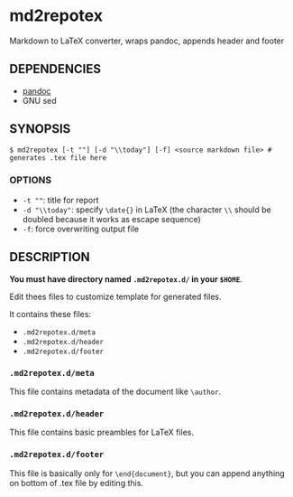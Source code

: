 # md2repotex

Markdown to LaTeX converter, wraps pandoc, appends header and footer

## DEPENDENCIES

- [pandoc](http://johnmacfarlane.net/pandoc/)
- GNU sed

## SYNOPSIS

```
$ md2repotex [-t ""] [-d "\\today"] [-f] <source markdown file> # generates .tex file here
```

### OPTIONS

- `-t ""`: title for report
- `-d "\\today"`: specify `\date{}` in LaTeX (the character `\\` should be doubled because it works as escape sequence)
- `-f`: force overwriting output file

## DESCRIPTION

**You must have directory named `.md2repotex.d/` in your `$HOME`**.

Edit thees files to customize template for generated files.

It contains these files:

  - `.md2repotex.d/meta`
  - `.md2repotex.d/header`
  - `.md2repotex.d/footer`

### `.md2repotex.d/meta`

This file contains metadata of the document like `\author`.

### `.md2repotex.d/header`

This file contains basic preambles for LaTeX files.

### `.md2repotex.d/footer`

This file is basically only for `\end{document}`, but you can append anything on bottom of .tex file by editing this.
